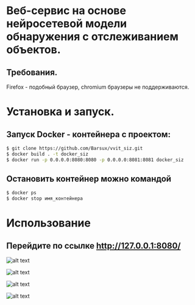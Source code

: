 
# Веб-сервис на основе нейросетевой модели обнаружения с отслеживанием объектов.
## Требования.
Firefox - подобный браузер, chromium браузеры не поддерживаются.
# Установка и запуск.
## Запуск Docker - контейнера с проектом:
```bash
$ git clone https://github.com/Barsux/vvit_siz.git
$ docker build . -t docker_siz
$ docker run -p 0.0.0.0:8080:8080 -p 0.0.0.0:8081:8081 docker_siz
```
## Остановить контейнер можно командой
```bash
$ docker ps 
$ docker stop имя_контейнера
```
# Использование
## Перейдите по ссылке http://127.0.0.1:8080/
![alt text](https://github.com/Barsux/vvit_siz/tree/main/examples/src/1.jpg?raw=true)

![alt text](https://github.com/Barsux/vvit_siz/tree/main/examples/src/2.jpg?raw=true)

![alt text](https://github.com/Barsux/vvit_siz/tree/main/examples/src/3.jpg?raw=true)

![alt text](https://github.com/Barsux/vvit_siz/tree/main/examples/src/4.jpg?raw=true)